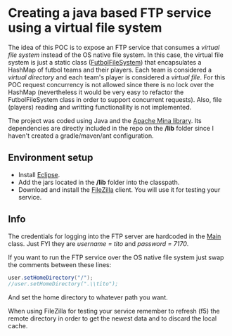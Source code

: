 Creating a java based FTP service using a virtual file system
=========

The idea of this POC is to expose an FTP service that consumes a *virtual file system* instead of the OS native file system. In this case, the virtual file system is just a static class ([FutbolFileSystem](https://github.com/augusto-altman/Playground/blob/master/apache-mina-ftp-virtual-file-system/src/futbolFileSystem/FutbolFileSystem.java)) that encapsulates a HashMap of futbol teams and their players. Each team is considered a *virtual directory* and each team's player is considered a *virtual file*. For this POC request concurrency is not allowed since there is no lock over the HashMap (nevertheless it would be very easy to refactor the FutbolFileSystem class in order to support concurrent requests). Also, file (players) reading and writting functionallity is not implemented.

The project was coded using Java and the [Apache Mina library](https://mina.apache.org/ftpserver-project/features.html). Its dependencies are directly included in the repo on the **/lib** folder since I haven't created a gradle/maven/ant configuration.

Environment setup
---------

*   Install [Eclipse](https://eclipse.org/downloads/).
*   Add the jars located in the **/lib** folder into the classpath.
*   Download and install the [FileZilla](https://filezilla-project.org/) client. You will use it for testing your service.

Info
---------

The credentials for logging into the FTP server are hardcoded in the [Main](https://github.com/augusto-altman/Playground/blob/master/apache-mina-ftp-virtual-file-system/src/Main.java) class. Just FYI they are *username = tito* and *password = 7170*.

If you want to run the FTP service over the OS native file system just swap the comments between these lines:

```java
user.setHomeDirectory("/");
//user.setHomeDirectory(".\\tito");
```

And set the home directory to whatever path you want.

When using FileZilla for testing your service remember to refresh (f5) the remote directory in order to get the newest data and to discard the local cache.
